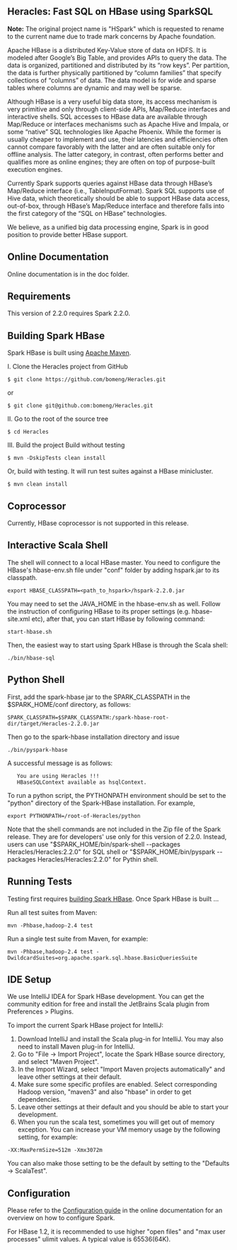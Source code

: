 ## Heracles: Fast SQL on HBase using SparkSQL

**Note:** The original project name is "HSpark" which is requested to rename to the current name due to trade mark concerns by Apache foundation.

Apache HBase is a distributed Key-Value store of data on HDFS. It is modeled after Google’s Big Table, and provides APIs to query the data. The data is organized, partitioned and distributed by its “row keys”. Per partition, the data is further physically partitioned by “column families” that specify collections of “columns” of data. The data model is for wide and sparse tables where columns are dynamic and may well be sparse.

Although HBase is a very useful big data store, its access mechanism is very primitive and only through client-side APIs, Map/Reduce interfaces and interactive shells. SQL accesses to HBase data are available through Map/Reduce or interfaces mechanisms such as Apache Hive and Impala, or some “native” SQL technologies like Apache Phoenix. While the former is usually cheaper to implement and use, their latencies and efficiencies often cannot compare favorably with the latter and are often suitable only for offline analysis. The latter category, in contrast, often performs better and qualifies more as online engines; they are often on top of purpose-built execution engines.

Currently Spark supports queries against HBase data through HBase’s Map/Reduce interface (i.e., TableInputFormat). Spark SQL supports use of Hive data, which theoretically should be able to support HBase data access, out-of-box, through HBase’s Map/Reduce interface and therefore falls into the first category of the “SQL on HBase” technologies.

We believe, as a unified big data processing engine, Spark is in good position to provide better HBase support.

## Online Documentation

Online documentation is in the doc folder.

## Requirements

This version of 2.2.0 requires Spark 2.2.0.

## Building Spark HBase

Spark HBase is built using [Apache Maven](http://maven.apache.org/).

I. Clone the Heracles project from GitHub
```
$ git clone https://github.com/bomeng/Heracles.git
```
or
```
$ git clone git@github.com:bomeng/Heracles.git
```

II. Go to the root of the source tree
```
$ cd Heracles
```

III. Build the project
Build without testing
```
$ mvn -DskipTests clean install 
```
Or, build with testing. It will run test suites against a HBase minicluster.
```
$ mvn clean install
```

## Coprocessor

Currently, HBase coprocessor is not supported in this release.


## Interactive Scala Shell

The shell will connect to a local HBase master. You need to configure the HBase's hbase-env.sh file under "conf" folder by adding hspark.jar to its classpath.

```
export HBASE_CLASSPATH=<path_to_hspark>/hspark-2.2.0.jar
```

You may need to set the JAVA_HOME in the hbase-env.sh as well. Follow the instruction of configuring HBase to its proper settings (e.g. hbase-site.xml etc), after that, you can start HBase by following command:

```
start-hbase.sh
```

Then, the easiest way to start using Spark HBase is through the Scala shell:
```
./bin/hbase-sql
```

## Python Shell

First, add the spark-hbase jar to the SPARK_CLASSPATH in the $SPARK_HOME/conf directory, as follows:
```
SPARK_CLASSPATH=$SPARK_CLASSPATH:/spark-hbase-root-dir/target/Heracles-2.2.0.jar
```
Then go to the spark-hbase installation directory and issue
```
./bin/pyspark-hbase
```
A successful message is as follows:
```
   You are using Heracles !!!
   HBaseSQLContext available as hsqlContext.
```
To run a python script, the PYTHONPATH environment should be set to the "python" directory of the Spark-HBase installation. For example,
```
export PYTHONPATH=/root-of-Heracles/python
```

Note that the shell commands are not included in the Zip file of the Spark release. They are for developers' use only for this version of 2.2.0. Instead, users can use "$SPARK_HOME/bin/spark-shell --packages Heracles/Heracles:2.2.0" for SQL shell or "$SPARK_HOME/bin/pyspark --packages Heracles/Heracles:2.2.0" for Pythin shell.

## Running Tests

Testing first requires [building Spark HBase](#building-spark-hbase). Once Spark HBase is built ...

Run all test suites from Maven:
```
mvn -Phbase,hadoop-2.4 test
```
Run a single test suite from Maven, for example:
```
mvn -Phbase,hadoop-2.4 test -DwildcardSuites=org.apache.spark.sql.hbase.BasicQueriesSuite
```
## IDE Setup

We use IntelliJ IDEA for Spark HBase development. You can get the community edition for free and install the JetBrains Scala plugin from Preferences > Plugins.

To import the current Spark HBase project for IntelliJ:

1. Download IntelliJ and install the Scala plug-in for IntelliJ. You may also need to install Maven plug-in for IntelliJ.
2. Go to "File -> Import Project", locate the Spark HBase source directory, and select "Maven Project".
3. In the Import Wizard, select "Import Maven projects automatically" and leave other settings at their default. 
4. Make sure some specific profiles are enabled. Select corresponding Hadoop version, "maven3" and also "hbase" in order to get dependencies.
5. Leave other settings at their default and you should be able to start your development.
6. When you run the scala test, sometimes you will get out of memory exception. You can increase your VM memory usage by the following setting, for example:

```
-XX:MaxPermSize=512m -Xmx3072m
```

You can also make those setting to be the default by setting to the "Defaults -> ScalaTest".

## Configuration

Please refer to the [Configuration guide](http://spark.apache.org/docs/latest/configuration.html)
in the online documentation for an overview on how to configure Spark.

For HBase 1.2, it is recommended to use higher "open files" and "max user processes" ulimit values. A typical value is 65536(64K). 
